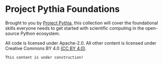 # Project Pythia Foundations

Brought to you by [Project Pythia](https://projectpythia.org), this collection will cover the foundational skills everyone needs to get started with scientific computing in the open-source Python ecosystem.

All code is licensed under Apache-2.0. All other content is licensed
under Creative Commons BY 4.0 [(CC BY 4.0)](https://creativecommons.org/licenses/by/4.0/).

```{note}
This content is under construction!
```
